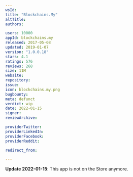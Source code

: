 ```yaml
---
wsId: 
title: "Blockchains.My"
altTitle: 
authors:

users: 10000
appId: blockchains.my
released: 2017-05-08
updated: 2019-01-07
version: "1.0.0.18"
stars: 4.1
ratings: 576
reviews: 268
size: 11M
website: 
repository: 
issue: 
icon: blockchains.my.png
bugbounty: 
meta: defunct
verdict: wip
date: 2022-01-15
signer: 
reviewArchive:

providerTwitter: 
providerLinkedIn: 
providerFacebook: 
providerReddit: 

redirect_from:

---
```


**Update 2022-01-15**: This app is not on the Store anymore.

